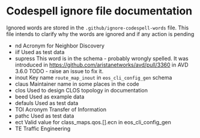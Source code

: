 # Codespell ignore file documentation

Ignored words are stored in the `.github/ignore-codespell-words` file. This file
intends to clarify why the words are ignored and if any action is pending

- nd
    Acronym for Neighbor Discovery
- iif
    Used as test data
- supress
    This word is in the schema - probably wrongly spelled. It was introduced in
    https://github.com/aristanetworks/avd/pull/3360 in AVD 3.6.0
    TODO - raise an issue to fix it.
- inout
    Key name `route_map_inout` in `eos_cli_config_gen` schema
- claus
    Maintainer name in some places in the code
- clos
    Used to design CLOS topology in documentation
- beed
    Used as example data
- defauls
    Used as test data
- TOI
    Acronym Transfer of Information
- pathc
    Used as test data
- ect
    Valid value for class_maps.qos.[].ecn in eos_cli_config_gen
- TE
    Traffic Engineering
